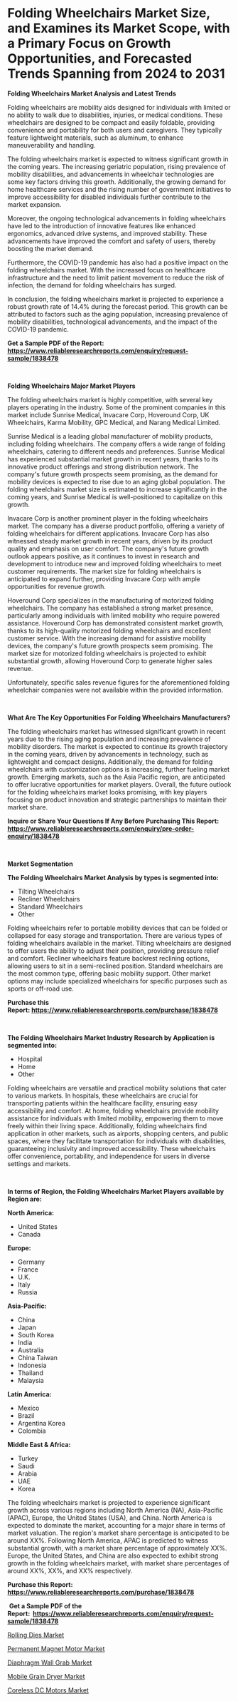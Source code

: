 <p><h1>Folding Wheelchairs Market Size, and Examines its Market Scope, with a Primary Focus on Growth Opportunities, and Forecasted Trends Spanning from 2024 to 2031</h1></p><p><strong>Folding Wheelchairs Market Analysis and Latest Trends</strong></p>
<p><p>Folding wheelchairs are mobility aids designed for individuals with limited or no ability to walk due to disabilities, injuries, or medical conditions. These wheelchairs are designed to be compact and easily foldable, providing convenience and portability for both users and caregivers. They typically feature lightweight materials, such as aluminum, to enhance maneuverability and handling.</p><p>The folding wheelchairs market is expected to witness significant growth in the coming years. The increasing geriatric population, rising prevalence of mobility disabilities, and advancements in wheelchair technologies are some key factors driving this growth. Additionally, the growing demand for home healthcare services and the rising number of government initiatives to improve accessibility for disabled individuals further contribute to the market expansion.</p><p>Moreover, the ongoing technological advancements in folding wheelchairs have led to the introduction of innovative features like enhanced ergonomics, advanced drive systems, and improved stability. These advancements have improved the comfort and safety of users, thereby boosting the market demand.</p><p>Furthermore, the COVID-19 pandemic has also had a positive impact on the folding wheelchairs market. With the increased focus on healthcare infrastructure and the need to limit patient movement to reduce the risk of infection, the demand for folding wheelchairs has surged.</p><p>In conclusion, the folding wheelchairs market is projected to experience a robust growth rate of 14.4% during the forecast period. This growth can be attributed to factors such as the aging population, increasing prevalence of mobility disabilities, technological advancements, and the impact of the COVID-19 pandemic.</p></p>
<p><strong>Get a Sample PDF of the Report:&nbsp; <a href="https://www.reliableresearchreports.com/enquiry/request-sample/1838478">https://www.reliableresearchreports.com/enquiry/request-sample/1838478</a></strong></p>
<p>&nbsp;</p>
<p><strong>Folding Wheelchairs Major Market Players</strong></p>
<p><p>The folding wheelchairs market is highly competitive, with several key players operating in the industry. Some of the prominent companies in this market include Sunrise Medical, Invacare Corp, Hoveround Corp, UK Wheelchairs, Karma Mobility, GPC Medical, and Narang Medical Limited.</p><p>Sunrise Medical is a leading global manufacturer of mobility products, including folding wheelchairs. The company offers a wide range of folding wheelchairs, catering to different needs and preferences. Sunrise Medical has experienced substantial market growth in recent years, thanks to its innovative product offerings and strong distribution network. The company's future growth prospects seem promising, as the demand for mobility devices is expected to rise due to an aging global population. The folding wheelchairs market size is estimated to increase significantly in the coming years, and Sunrise Medical is well-positioned to capitalize on this growth.</p><p>Invacare Corp is another prominent player in the folding wheelchairs market. The company has a diverse product portfolio, offering a variety of folding wheelchairs for different applications. Invacare Corp has also witnessed steady market growth in recent years, driven by its product quality and emphasis on user comfort. The company's future growth outlook appears positive, as it continues to invest in research and development to introduce new and improved folding wheelchairs to meet customer requirements. The market size for folding wheelchairs is anticipated to expand further, providing Invacare Corp with ample opportunities for revenue growth.</p><p>Hoveround Corp specializes in the manufacturing of motorized folding wheelchairs. The company has established a strong market presence, particularly among individuals with limited mobility who require powered assistance. Hoveround Corp has demonstrated consistent market growth, thanks to its high-quality motorized folding wheelchairs and excellent customer service. With the increasing demand for assistive mobility devices, the company's future growth prospects seem promising. The market size for motorized folding wheelchairs is projected to exhibit substantial growth, allowing Hoveround Corp to generate higher sales revenue.</p><p>Unfortunately, specific sales revenue figures for the aforementioned folding wheelchair companies were not available within the provided information.</p></p>
<p>&nbsp;</p>
<p><strong>What Are The Key Opportunities For Folding Wheelchairs Manufacturers?</strong></p>
<p><p>The folding wheelchairs market has witnessed significant growth in recent years due to the rising aging population and increasing prevalence of mobility disorders. The market is expected to continue its growth trajectory in the coming years, driven by advancements in technology, such as lightweight and compact designs. Additionally, the demand for folding wheelchairs with customization options is increasing, further fueling market growth. Emerging markets, such as the Asia Pacific region, are anticipated to offer lucrative opportunities for market players. Overall, the future outlook for the folding wheelchairs market looks promising, with key players focusing on product innovation and strategic partnerships to maintain their market share.</p></p>
<p><strong>Inquire or Share Your Questions If Any Before Purchasing This Report: <a href="https://www.reliableresearchreports.com/enquiry/pre-order-enquiry/1838478">https://www.reliableresearchreports.com/enquiry/pre-order-enquiry/1838478</a></strong></p>
<p>&nbsp;</p>
<p><strong>Market Segmentation</strong></p>
<p><strong>The Folding Wheelchairs Market Analysis by types is segmented into:</strong></p>
<p><ul><li>Tilting Wheelchairs</li><li>Recliner Wheelchairs</li><li>Standard Wheelchairs</li><li>Other</li></ul></p>
<p><p>Folding wheelchairs refer to portable mobility devices that can be folded or collapsed for easy storage and transportation. There are various types of folding wheelchairs available in the market. Tilting wheelchairs are designed to offer users the ability to adjust their position, providing pressure relief and comfort. Recliner wheelchairs feature backrest reclining options, allowing users to sit in a semi-reclined position. Standard wheelchairs are the most common type, offering basic mobility support. Other market options may include specialized wheelchairs for specific purposes such as sports or off-road use.</p></p>
<p><strong>Purchase this Report:&nbsp;<a href="https://www.reliableresearchreports.com/purchase/1838478">https://www.reliableresearchreports.com/purchase/1838478</a></strong></p>
<p>&nbsp;</p>
<p><strong>The Folding Wheelchairs Market Industry Research by Application is segmented into:</strong></p>
<p><ul><li>Hospital</li><li>Home</li><li>Other</li></ul></p>
<p><p>Folding wheelchairs are versatile and practical mobility solutions that cater to various markets. In hospitals, these wheelchairs are crucial for transporting patients within the healthcare facility, ensuring easy accessibility and comfort. At home, folding wheelchairs provide mobility assistance for individuals with limited mobility, empowering them to move freely within their living space. Additionally, folding wheelchairs find application in other markets, such as airports, shopping centers, and public spaces, where they facilitate transportation for individuals with disabilities, guaranteeing inclusivity and improved accessibility. These wheelchairs offer convenience, portability, and independence for users in diverse settings and markets.</p></p>
<p>&nbsp;</p>
<p><strong>In terms of Region, the Folding Wheelchairs Market Players available by Region are:</strong></p>
<p>
    <p> <strong> North America: </strong>
        <ul>
            <li>United States</li>
            <li>Canada</li>
        </ul>
        </p> 
    <p> <strong> Europe: </strong>
        <ul>
            <li>Germany</li>
            <li>France</li>
            <li>U.K.</li>
            <li>Italy</li>
            <li>Russia</li>
        </ul>
        </p> 
    <p> <strong> Asia-Pacific: </strong>
        <ul>
            <li>China</li>
            <li>Japan</li>
            <li>South Korea</li>
            <li>India</li>
            <li>Australia</li>
            <li>China Taiwan</li>
            <li>Indonesia</li>
            <li>Thailand</li>
            <li>Malaysia</li>
        </ul>
        </p> 
    <p> <strong> Latin America: </strong>
        <ul>
            <li>Mexico</li>
            <li>Brazil</li>
            <li>Argentina Korea</li>
            <li>Colombia</li>
        </ul>
        </p> 
    <p> <strong> Middle East & Africa: </strong>
        <ul>
            <li>Turkey</li>
            <li>Saudi</li>
            <li>Arabia</li>
            <li>UAE</li>
            <li>Korea</li>
        </ul>
    </p>
    </p>
<p><p>The folding wheelchairs market is projected to experience significant growth across various regions including North America (NA), Asia-Pacific (APAC), Europe, the United States (USA), and China. North America is expected to dominate the market, accounting for a major share in terms of market valuation. The region's market share percentage is anticipated to be around XX%. Following North America, APAC is predicted to witness substantial growth, with a market share percentage of approximately XX%. Europe, the United States, and China are also expected to exhibit strong growth in the folding wheelchairs market, with market share percentages of around XX%, XX%, and XX% respectively.</p></p>
<p><strong>Purchase this Report: <a href="https://www.reliableresearchreports.com/purchase/1838478">https://www.reliableresearchreports.com/purchase/1838478</a></strong></p>
<p>&nbsp;<strong>Get a Sample PDF of the Report:&nbsp;&nbsp;<a href="https://www.reliableresearchreports.com/enquiry/request-sample/1838478">https://www.reliableresearchreports.com/enquiry/request-sample/1838478</a></strong></p>
<p><strong></strong></p>
<p><p><a href="https://github.com/ashepherd82/Market-Research-Report-List-2/blob/main/rolling-dies-market.md">Rolling Dies Market</a></p><p><a href="https://github.com/FassouRP/Market-Research-Report-List-2/blob/main/permanent-magnet-motor-market.md">Permanent Magnet Motor Market</a></p><p><a href="https://github.com/mabutironaldo/Market-Research-Report-List-2/blob/main/diaphragm-wall-grab-market.md">Diaphragm Wall Grab Market</a></p><p><a href="https://github.com/castoriffic/Market-Research-Report-List-2/blob/main/mobile-grain-dryer-market.md">Mobile Grain Dryer Market</a></p><p><a href="https://github.com/lbird53714/Market-Research-Report-List-2/blob/main/coreless-dc-motors-market.md">Coreless DC Motors Market</a></p></p>